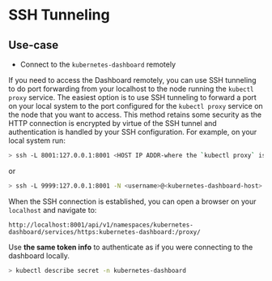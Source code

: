 # SSH Tunneling

## Use-case

* Connect to the `kubernetes-dashboard` remotely

If you need to access the Dashboard remotely, you can use SSH tunneling to do port forwarding from your localhost to the node running the `kubectl proxy` service. 
The easiest option is to use SSH tunneling to forward a port on your local system to the port configured for the `kubectl proxy` service on the node that you want to access. This method retains some security as the HTTP connection is encrypted by virtue of the SSH tunnel and authentication is handled by your SSH configuration. For example, on your local system run:

```bash
> ssh -L 8001:127.0.0.1:8001 <HOST IP ADDR-where the `kubectl proxy` is running>
```

or

```bash
> ssh -L 9999:127.0.0.1:8001 -N <username>@<kubernetes-dashboard-host>
```

When the SSH connection is established, you can open a browser on your `localhost` and navigate to:

```
http://localhost:8001/api/v1/namespaces/kubernetes-dashboard/services/https:kubernetes-dashboard:/proxy/
```

Use **the same token info** to authenticate as if you were connecting to the dashboard locally.

```bash
> kubectl describe secret -n kubernetes-dashboard
```